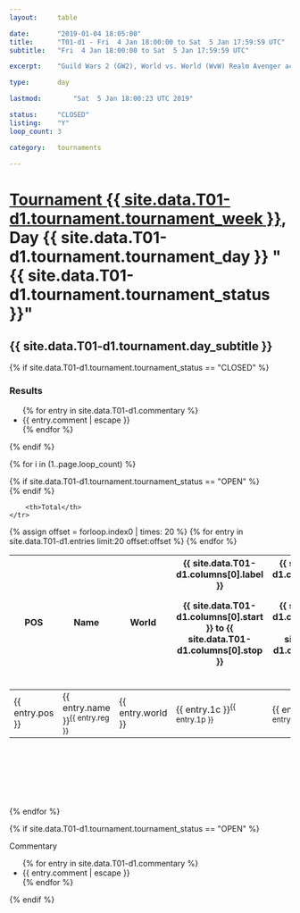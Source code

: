 ```yaml
---
layout: 	table

date: 		"2019-01-04 18:05:00"
title: 		"T01-d1 - Fri  4 Jan 18:00:00 to Sat  5 Jan 17:59:59 UTC"
subtitle: 	"Fri  4 Jan 18:00:00 to Sat  5 Jan 17:59:59 UTC"

excerpt:    "Guild Wars 2 (GW2), World vs. World (WvW) Realm Avenger achivement Tournament. \"Every Kill Counts\""

type:       day

lastmod: 		"Sat  5 Jan 18:00:23 UTC 2019"

status:     "CLOSED"
listing:    "Y"
loop_count: 3

category: 	tournaments

---
```

<div class="table_header">
    <h1><a href="{{ site.data.T01-d1.tournament.week_url }}">Tournament {{ site.data.T01-d1.tournament.tournament_week }}</a>, Day {{ site.data.T01-d1.tournament.tournament_day }} "{{ site.data.T01-d1.tournament.tournament_status }}"</h1>
    <h2>{{ site.data.T01-d1.tournament.day_subtitle }}</h2> 
</div>

{% if site.data.T01-d1.tournament.tournament_status == "CLOSED" %} 
<div class="commentary">
  <h3>Results</h3>
  <ul>
    {% for entry in site.data.T01-d1.commentary %}
    <li class="commentary_list">{{ entry.comment | escape }}</li>
    {% endfor %}
  </ul>
</div>
{% endif %}


{% for i in (1..page.loop_count) %}

{% if site.data.T01-d1.tournament.tournament_status == "OPEN" %} 
<br>
{% endif %}

<table class="day_table">
  <colgroup>
    <col style="width:18px">
    <col style="width:55px">
    <col style="width:55px">
    <col style="width:12px">
    <col style="width:12px">
    <col style="width:12px">
    <col style="width:12px">
    <col style="width:12px">
    <col style="width:12px">
    <col style="width:12px">
    <col style="width:12px">
    <col style="width:12px">
    <col style="width:12px">
    <col style="width:12px">
    <col style="width:12px">
    <col style="width:12px">
    <col style="width:12px">
    <col style="width:12px">
    <col style="width:12px">
    <col style="width:12px">
    <col style="width:12px">
    <col style="width:12px">
    <col style="width:12px">
    <col style="width:12px">
    <col style="width:12px">
    <col style="width:12px">
    <col style="width:12px">
    <col style="width:18px">
  </colgroup>  
  <thead>
    <tr>
        <th>POS</th>
        <th class="AlignLeft">Name</th>
        <th class="AlignLeft">World</th>

<th><div class="label">{{ site.data.T01-d1.columns[0].label }}<p class="onhover">{{ site.data.T01-d1.columns[0].start }} to {{ site.data.T01-d1.columns[0].stop }}</p></div>​</th>
<th><div class="label">{{ site.data.T01-d1.columns[1].label }}<p class="onhover">{{ site.data.T01-d1.columns[1].start }} to {{ site.data.T01-d1.columns[1].stop }}</p></div>​</th>
<th><div class="label">{{ site.data.T01-d1.columns[2].label }}<p class="onhover">{{ site.data.T01-d1.columns[2].start }} to {{ site.data.T01-d1.columns[2].stop }}</p></div>​</th>
<th><div class="label">{{ site.data.T01-d1.columns[3].label }}<p class="onhover">{{ site.data.T01-d1.columns[3].start }} to {{ site.data.T01-d1.columns[3].stop }}</p></div>​</th>
<th><div class="label">{{ site.data.T01-d1.columns[4].label }}<p class="onhover">{{ site.data.T01-d1.columns[4].start }} to {{ site.data.T01-d1.columns[4].stop }}</p></div>​</th>
<th><div class="label">{{ site.data.T01-d1.columns[5].label }}<p class="onhover">{{ site.data.T01-d1.columns[5].start }} to {{ site.data.T01-d1.columns[5].stop }}</p></div>​</th>
<th><div class="label">{{ site.data.T01-d1.columns[6].label }}<p class="onhover">{{ site.data.T01-d1.columns[6].start }} to {{ site.data.T01-d1.columns[6].stop }}</p></div>​</th>
<th><div class="label">{{ site.data.T01-d1.columns[7].label }}<p class="onhover">{{ site.data.T01-d1.columns[7].start }} to {{ site.data.T01-d1.columns[7].stop }}</p></div>​</th>
<th><div class="label">{{ site.data.T01-d1.columns[8].label }}<p class="onhover">{{ site.data.T01-d1.columns[8].start }} to {{ site.data.T01-d1.columns[8].stop }}</p></div>​</th>
<th><div class="label">{{ site.data.T01-d1.columns[9].label }}<p class="onhover">{{ site.data.T01-d1.columns[9].start }} to {{ site.data.T01-d1.columns[9].stop }}</p></div>​</th>
<th><div class="label">{{ site.data.T01-d1.columns[10].label }}<p class="onhover">{{ site.data.T01-d1.columns[10].start }} to {{ site.data.T01-d1.columns[10].stop }}</p></div>​</th>

<th><div class="label">{{ site.data.T01-d1.columns[11].label }}<p class="onhover">{{ site.data.T01-d1.columns[11].start }} to {{ site.data.T01-d1.columns[11].stop }}</p></div>​</th>
<th><div class="label">{{ site.data.T01-d1.columns[12].label }}<p class="onhover">{{ site.data.T01-d1.columns[12].start }} to {{ site.data.T01-d1.columns[12].stop }}</p></div>​</th>
<th><div class="label">{{ site.data.T01-d1.columns[13].label }}<p class="onhover">{{ site.data.T01-d1.columns[13].start }} to {{ site.data.T01-d1.columns[13].stop }}</p></div>​</th>
<th><div class="label">{{ site.data.T01-d1.columns[14].label }}<p class="onhover">{{ site.data.T01-d1.columns[14].start }} to {{ site.data.T01-d1.columns[14].stop }}</p></div>​</th>
<th><div class="label">{{ site.data.T01-d1.columns[15].label }}<p class="onhover">{{ site.data.T01-d1.columns[15].start }} to {{ site.data.T01-d1.columns[15].stop }}</p></div>​</th>
<th><div class="label">{{ site.data.T01-d1.columns[16].label }}<p class="onhover">{{ site.data.T01-d1.columns[16].start }} to {{ site.data.T01-d1.columns[16].stop }}</p></div>​</th>
<th><div class="label">{{ site.data.T01-d1.columns[17].label }}<p class="onhover">{{ site.data.T01-d1.columns[17].start }} to {{ site.data.T01-d1.columns[17].stop }}</p></div>​</th>
<th><div class="label">{{ site.data.T01-d1.columns[18].label }}<p class="onhover">{{ site.data.T01-d1.columns[18].start }} to {{ site.data.T01-d1.columns[18].stop }}</p></div>​</th>
<th><div class="label">{{ site.data.T01-d1.columns[19].label }}<p class="onhover">{{ site.data.T01-d1.columns[19].start }} to {{ site.data.T01-d1.columns[19].stop }}</p></div>​</th>
<th><div class="label">{{ site.data.T01-d1.columns[20].label }}<p class="onhover">{{ site.data.T01-d1.columns[20].start }} to {{ site.data.T01-d1.columns[20].stop }}</p></div>​</th>

<th><div class="label">{{ site.data.T01-d1.columns[21].label }}<p class="onhover">{{ site.data.T01-d1.columns[21].start }} to {{ site.data.T01-d1.columns[21].stop }}</p></div>​</th>
<th><div class="label">{{ site.data.T01-d1.columns[22].label }}<p class="onhover">{{ site.data.T01-d1.columns[22].start }} to {{ site.data.T01-d1.columns[22].stop }}</p></div>​</th>
<th><div class="label">{{ site.data.T01-d1.columns[23].label }}<p class="onhover">{{ site.data.T01-d1.columns[23].start }} to {{ site.data.T01-d1.columns[23].stop }}</p></div>​</th>

        <th>Total</th>
    </tr>
  </thead>
  {% assign offset = forloop.index0 | times: 20 %}
<tbody>
{% for entry in site.data.T01-d1.entries limit:20 offset:offset %}
  <tr>
    <td class="pl{{ entry.pos }}">{{ entry.pos }}</td>
    <td class="AlignLeft">{{ entry.name }}<sup>{{ entry.reg }}</sup></td>
    <td class="AlignLeft">{{ entry.world }}</td>
    <td class="pl{{ entry.1p }}">{{ entry.1c }}<sup>{{ entry.1p }}</sup></td>
    <td class="pl{{ entry.2p }}">{{ entry.2c }}<sup>{{ entry.2p }}</sup></td>
    <td class="pl{{ entry.3p }}">{{ entry.3c }}<sup>{{ entry.3p }}</sup></td>
    <td class="pl{{ entry.4p }}">{{ entry.4c }}<sup>{{ entry.4p }}</sup></td>
    <td class="pl{{ entry.5p }}">{{ entry.5c }}<sup>{{ entry.5p }}</sup></td>
    <td class="pl{{ entry.6p }}">{{ entry.6c }}<sup>{{ entry.6p }}</sup></td>
    <td class="pl{{ entry.7p }}">{{ entry.7c }}<sup>{{ entry.7p }}</sup></td>
    <td class="pl{{ entry.8p }}">{{ entry.8c }}<sup>{{ entry.8p }}</sup></td>
    <td class="pl{{ entry.9p }}">{{ entry.9c }}<sup>{{ entry.9p }}</sup></td>
    <td class="pl{{ entry.10p }}">{{ entry.10c }}<sup>{{ entry.10p }}</sup></td>
    <td class="pl{{ entry.11p }}">{{ entry.11c }}<sup>{{ entry.11p }}</sup></td>
    <td class="pl{{ entry.12p }}">{{ entry.12c }}<sup>{{ entry.12p }}</sup></td>
    <td class="pl{{ entry.13p }}">{{ entry.13c }}<sup>{{ entry.13p }}</sup></td>
    <td class="pl{{ entry.14p }}">{{ entry.14c }}<sup>{{ entry.14p }}</sup></td>
    <td class="pl{{ entry.15p }}">{{ entry.15c }}<sup>{{ entry.15p }}</sup></td>
    <td class="pl{{ entry.16p }}">{{ entry.16c }}<sup>{{ entry.16p }}</sup></td>
    <td class="pl{{ entry.17p }}">{{ entry.17c }}<sup>{{ entry.17p }}</sup></td>
    <td class="pl{{ entry.18p }}">{{ entry.18c }}<sup>{{ entry.18p }}</sup></td>
    <td class="pl{{ entry.19p }}">{{ entry.19c }}<sup>{{ entry.19p }}</sup></td>
    <td class="pl{{ entry.20p }}">{{ entry.20c }}<sup>{{ entry.20p }}</sup></td>
    <td class="pl{{ entry.21p }}">{{ entry.21c }}<sup>{{ entry.21p }}</sup></td>
    <td class="pl{{ entry.22p }}">{{ entry.22c }}<sup>{{ entry.22p }}</sup></td>
    <td class="pl{{ entry.23p }}">{{ entry.23c }}<sup>{{ entry.23p }}</sup></td>
    <td class="pl{{ entry.24p }}">{{ entry.24c }}<sup>{{ entry.24p }}</sup></td>
    <td>{{ entry.total }}</td>
  </tr>
{% endfor %}  
</tbody>
</table>
<div class="leaderboard">
  <script async src="//pagead2.googlesyndication.com/pagead/js/adsbygoogle.js"></script>
  <!-- 728x90 -->
  <ins class="adsbygoogle"
       style="display:inline-block;width:728px;height:90px"
       data-ad-client="ca-pub-3274917281288240"
       data-ad-slot="3870538733"></ins>
  <script>
  (adsbygoogle = window.adsbygoogle || []).push({});
  </script>    
</div>
<br />
{% endfor %}

{% if site.data.T01-d1.tournament.tournament_status == "OPEN" %} 
<div class="commentary">
  <span class="commentary_title">Commentary</span>
  <ul>
    {% for entry in site.data.T01-d1.commentary %}
    <li class="commentary_list">{{ entry.comment | escape }}</li>
    {% endfor %}
  </ul>
</div>
{% endif %}


